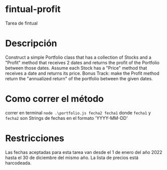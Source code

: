 # fintual-profit
Tarea de fintual

# Descripción
Construct a simple Portfolio class that has a collection of Stocks and a "Profit" method that receives 2 dates and returns the profit of the Portfolio between those dates. Assume each Stock has a "Price" method that receives a date and returns its price.
Bonus Track: make the Profit method return the "annualized return" of the portfolio between the given dates.

# Como correr el método

correr en terminal `node .\portfolio.js fecha2 fecha1` donde `fecha1` y `fecha2` son Strings de fechas en el formato 'YYYY-MM-DD'

# Restricciones

Las fechas aceptadas para esta tarea van desde el 1 de enero del año 2022 hasta el 30 de diciembre del mismo año. La lista de precios está harcodeada.

